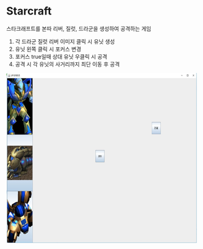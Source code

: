 # Starcraft
스타크래프트를 본따 리버, 질럿, 드라군을 생성하여 공격하는 게임


1. 각 드라군 질럿 리버 이미지 클릭 시 유닛 생성
2. 유닛 왼쪽 클릭 시 포커스 변경
3. 포커스 true일때 상대 유닛 우클릭 시 공격
4. 공격 시 각 유닛의 사거리까지 최단 이동 후 공격 

<img src = './img/main.JPG' width = '600' height = '450' />
